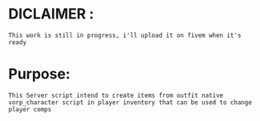 # DICLAIMER : 
    This work is still in progress, i'll upload it on fivem when it's ready

# Purpose:
    This Server script intend to create items from outfit native vorp_character script in player inventory that can be used to change player comps
